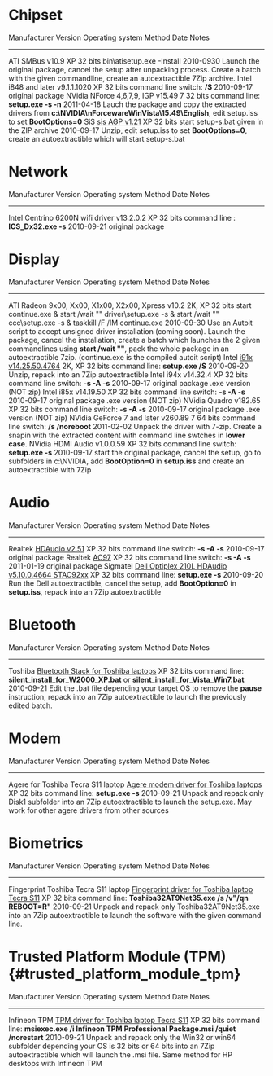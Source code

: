 # Chipset

  Manufacturer   Version                                                                Operating system   Method                                       Date         Notes
  -------------- ---------------------------------------------------------------------- ------------------ -------------------------------------------- ------------ -----------------------------------------------------------------------------------------------------------------------------------------------------------
  ATI            SMBus v10.9                                                            XP 32 bits         bin\\atisetup.exe -Install                   2010-0930    Launch the original package, cancel the setup after unpacking process. Create a batch with the given commandline, create an autoextractible 7Zip archive.
  Intel          i848 and later v9.1.1.1020                                             XP 32 bits         command line switch: **/S**                  2010-09-17   original package
  NVidia         NForce 4,6,7,9, IGP v15.49                                             7 32 bits          command line: **setup.exe -s -n**            2011-04-18   Lauch the package and copy the extracted drivers from **c:\\NVIDIA\\nForcewareWinVista\\15.49\\English**, edit setup.iss to set **BootOptions=0**
  SiS            [sis AGP v1.21](http://www.sis.com/download/agreement.php?id=155871)   XP 32 bits         start setup-s.bat given in the ZIP archive   2010-09-17   Unzip, edit setup.iss to set **BootOptions=0**, create an autoextractible which will start setup-s.bat
                                                                                                                                                                     

# Network

  Manufacturer   Version                                Operating system   Method                               Date         Notes
  -------------- -------------------------------------- ------------------ ------------------------------------ ------------ ------------------
  Intel          Centrino 6200N wifi driver v13.2.0.2   XP 32 bits         command line : **ICS_Dx32.exe -s**   2010-09-21   original package
                                                                                                                             

# Display

  Manufacturer   Version                                                                                                Operating system   Method                                                                                                                           Date         Notes
  -------------- ------------------------------------------------------------------------------------------------------ ------------------ -------------------------------------------------------------------------------------------------------------------------------- ------------ ------------------------------------------------------------------------------------------------------------------------------------------------------------------------------------------------------------------------------------------------------------------------------------------------------------
  ATI            Radeon 9x00, Xx00, X1x00, X2x00, Xpress v10.2                                                          2K, XP 32 bits     start continue.exe & start /wait \"\" driver\\setup.exe -s & start /wait \"\" ccc\\setup.exe -s & taskkill /F /IM continue.exe   2010-09-30   Use an Autoit script to accept unsigned driver installation (coming soon). Launch the package, cancel the installation, create a batch which launches the 2 given commandlines using **start /wait \"\"**, pack the whole package in an autoextractible 7zip. (continue.exe is the compiled autoit script)
  Intel          [i91x v14.25.50.4764](http://downloadcenter.intel.com/Detail_Desc.aspx?agr=Y&DwnldID=12531&lang=eng)   2K, XP 32 bits     command line: **setup.exe /S**                                                                                                   2010-09-20   Unzip, repack into an 7Zip autoextractible
  Intel          i94x v14.32.4                                                                                          XP 32 bits         command line switch: **-s -A -s**                                                                                                2010-09-17   original package .exe version (NOT zip)
  Intel          i85x v14.19.50                                                                                         XP 32 bits         command line switch: **-s -A -s**                                                                                                2010-09-17   original package .exe version (NOT zip)
  NVidia         Quadro v182.65                                                                                         XP 32 bits         command line switch: **-s -A -s**                                                                                                2010-09-17   original package .exe version (NOT zip)
  NVidia         GeForce 7 and later v260.89                                                                            7 64 bits          command line switch: **/s /noreboot**                                                                                            2011-02-02   Unpack the driver with 7-zip. Create a snapin with the extracted content with command line swtches in **lower case**.
  NVidia         HDMI Audio v1.0.0.59                                                                                   XP 32 bits         command line switch: **setup.exe -s**                                                                                            2010-09-17   start the original package, cancel the setup, go to subfolders in c:\\NVIDIA, add **BootOption=0** in **setup.iss** and create an autoextractible with 7Zip
                                                                                                                                                                                                                                                                                         

# Audio

  Manufacturer   Version                                                                                                                                                                                                                                                                                            Operating system   Method                              Date         Notes
  -------------- -------------------------------------------------------------------------------------------------------------------------------------------------------------------------------------------------------------------------------------------------------------------------------------------------- ------------------ ----------------------------------- ------------ ----------------------------------------------------------------------------------------------------------------------------
  Realtek        [HDAudio v2.51](http://www.realtek.com.tw/DOWNLOADS/downloadsCheck.aspx?Langid=1&PNid=24&PFid=24&Level=4&Conn=3&DownTypeID=3&GetDown=false#High%20Definition%20Audio%20Codecs)                                                                                                                     XP 32 bits         command line switch: **-s -A -s**   2010-09-17   original package
  Realtek        [AC97](http://www.realtek.com.tw/downloads/downloadsView.aspx?Langid=1&PNid=23&PFid=23&Level=4&Conn=3&DownTypeID=3&GetDown=false)                                                                                                                                                                  XP 32 bits         command line switch: **-s -A -s**   2011-01-19   original package
  Sigmatel       [Dell Optiplex 210L HDAudio v5.10.0.4664 STAC92xx](http://support.euro.dell.com/support/downloads/driverslist.aspx?os=WW1&catid=3&dateid=-1&impid=-1&osl=FR&typeid=-1&formatid=-1&servicetag=&SystemID=PLX_PNT_P4_CEL_210L&hidos=WW1&hidlang=fr&TabIndex=&scanSupported=False&scanConsent=False)   XP 32 bits         command line: **setup.exe -s**      2010-09-20   Run the Dell autoextractible, cancel the setup, add **BootOption=0** in **setup.iss**, repack into an 7Zip autoextractible
                                                                                                                                                                                                                                                                                                                                                                                        

# Bluetooth

  Manufacturer   Version                                                                                                       Operating system   Method                                                                                       Date         Notes
  -------------- ------------------------------------------------------------------------------------------------------------- ------------------ -------------------------------------------------------------------------------------------- ------------ -------------------------------------------------------------------------------------------------------------------------------------------------------------
  Toshiba        [Bluetooth Stack for Toshiba laptops](http://aps2.toshiba-tro.de/bluetooth/index.php?page=download-toshiba)   XP 32 bits         command line: **silent_install_for_W2000_XP.bat** or **silent_install_for_Vista_Win7.bat**   2010-09-21   Edit the .bat file depending your target OS to remove the **pause** instruction, repack into an 7Zip autoextractible to launch the previously edited batch.
                                                                                                                                                                                                                                                            

# Modem

  Manufacturer                         Version                                                                                                         Operating system   Method                           Date         Notes
  ------------------------------------ --------------------------------------------------------------------------------------------------------------- ------------------ -------------------------------- ------------ --------------------------------------------------------------------------------------------------------------------------------------------------
  Agere for Toshiba Tecra S11 laptop   [Agere modem driver for Toshiba laptops](http://support1.toshiba-tro.de/tedd-files2/0/mdm-20100119151941.zip)   XP 32 bits         command line: **setup.exe -s**   2010-09-21   Unpack and repack only Disk1 subfolder into an 7Zip autoextractible to launch the setup.exe. May work for other agere drivers from other sources
                                                                                                                                                                                                                        

# Biometrics

  Manufacturer                           Version                                                                                                                    Operating system   Method                                                          Date         Notes
  -------------------------------------- -------------------------------------------------------------------------------------------------------------------------- ------------------ --------------------------------------------------------------- ------------ -------------------------------------------------------------------------------------------------------------------------------
  Fingerprint Toshiba Tecra S11 laptop   [Fingerprint driver for Toshiba laptop Tecra S11](http://support1.toshiba-tro.de/tedd-files2/0/fp-sw-20100517133206.zip)   XP 32 bits         command line: **Toshiba32AT9Net35.exe /s /v\"/qn REBOOT=R\"**   2010-09-21   Unpack and repack only Toshiba32AT9Net35.exe into an 7Zip autoextractible to launch the software with the given command line.
                                                                                                                                                                                                                                                                    

# Trusted Platform Module (TPM) {#trusted_platform_module_tpm}

  Manufacturer   Version                                                                                                              Operating system   Method                                                                                     Date         Notes
  -------------- -------------------------------------------------------------------------------------------------------------------- ------------------ ------------------------------------------------------------------------------------------ ------------ ---------------------------------------------------------------------------------------------------------------------------------------------------------------------------------------------------------
  Infineon TPM   [TPM driver for Toshiba laptop Tecra S11](http://support1.toshiba-tro.de/tedd-files2/0/trustpm-20100119152340.zip)   XP 32 bits         command line: **msiexec.exe /i Infineon TPM Professional Package.msi /quiet /norestart**   2010-09-21   Unpack and repack only the Win32 or win64 subfolder depending your OS is 32 bits or 64 bits into an 7Zip autoextractible which will launch the .msi file. Same method for HP desktops with Infineon TPM
                                                                                                                                                                                                                                                                 
